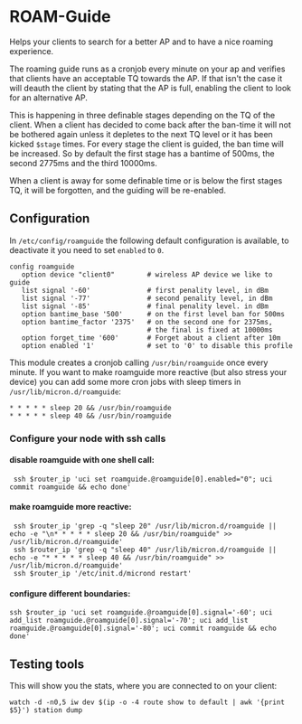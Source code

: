 # ROAM-Guide

Helps your clients to search for a better AP and to have a nice roaming experience.

The roaming guide runs as a cronjob every minute on your ap and verifies that clients
have an acceptable TQ towards the AP. If that isn't the case it will deauth the client
by stating that the AP is full, enabling the client to look for an alternative AP.

This is happening in three definable stages depending on the TQ of the client.
When a client has decided to come back after the ban-time it will not be bothered
again unless it depletes to the next TQ level or it has been kicked `$stage` times.
For every stage the client is guided, the ban time will be increased. So by default
the first stage has a bantime of 500ms, the second 2775ms and the third 10000ms.

When a client is away for some definable time or is below the first stages TQ,
it will be forgotten, and the guiding will be re-enabled.

## Configuration

In `/etc/config/roamguide` the following default configuration is available,
to deactivate it you need to set `enabled` to `0`.

    config roamguide
       option device "client0"        # wireless AP device we like to guide
       list signal '-60'              # first penality level, in dBm
       list signal '-77'              # second penality level, in dBm
       list signal '-85'              # final penality level. in dBm
       option bantime_base '500'      # on the first level ban for 500ms
       option bantime_factor '2375'   # on the second one for 2375ms,
                                      # the final is fixed at 10000ms
       option forget_time '600'       # Forget about a client after 10m
       option enabled '1'             # set to '0' to disable this profile

This module creates a cronjob calling `/usr/bin/roamguide` once every minute.
If you want to make roamguide more reactive (but also stress your device) you
can add some more cron jobs with sleep timers in `/usr/lib/micron.d/roamguide`:

    * * * * * sleep 20 && /usr/bin/roamguide
    * * * * * sleep 40 && /usr/bin/roamguide

### Configure your node with ssh calls

#### disable roamguide with one shell call:

     ssh $router_ip 'uci set roamguide.@roamguide[0].enabled="0"; uci commit roamguide && echo done'

#### make roamguide more reactive:

     ssh $router_ip 'grep -q "sleep 20" /usr/lib/micron.d/roamguide || echo -e "\n* * * * * sleep 20 && /usr/bin/roamguide" >> /usr/lib/micron.d/roamguide'
     ssh $router_ip 'grep -q "sleep 40" /usr/lib/micron.d/roamguide || echo -e "* * * * * sleep 40 && /usr/bin/roamguide" >> /usr/lib/micron.d/roamguide'
     ssh $router_ip '/etc/init.d/micrond restart'

#### configure different boundaries:

    ssh $router_ip 'uci set roamguide.@roamguide[0].signal='-60'; uci add_list roamguide.@roamguide[0].signal='-70'; uci add_list roamguide.@roamguide[0].signal='-80'; uci commit roamguide && echo done'

## Testing tools

This will show you the stats, where you are connected to on your client:

    watch -d -n0,5 iw dev $(ip -o -4 route show to default | awk '{print $5}') station dump
